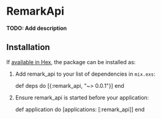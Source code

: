 # RemarkApi

**TODO: Add description**

## Installation

If [available in Hex](https://hex.pm/docs/publish), the package can be installed as:

  1. Add remark_api to your list of dependencies in `mix.exs`:

        def deps do
          [{:remark_api, "~> 0.0.1"}]
        end

  2. Ensure remark_api is started before your application:

        def application do
          [applications: [:remark_api]]
        end

